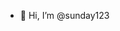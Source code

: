 - 👋 Hi, I’m @sunday123



<!---
sunday123/sunday123 is a ✨ special ✨ repository because its `README.md` (this file) appears on your GitHub profile.
You can click the Preview link to take a look at your changes.
--->
<script src="https://gist.github.com/8fa7cdb33e2acb97d668e14984e2d73f.git"></script>
